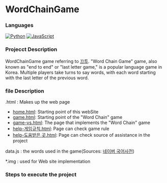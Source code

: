 # WordChainGame

### Languages
[![Python](https://img.shields.io/badge/python-black?style=for-the-badge&logo=python)](https://github.com/parkgeounyoung/WordChainGame/tree/main)
[![JavaScript](https://img.shields.io/badge/javascript-black?style=for-the-badge&logo=javascript)](https://github.com/parkgeounyoung/WordChainGame/tree/main)

### Projecct Description
WordChainGame game referring to [끄투](http://kkutu.kr/).
"Word Chain Game" game, also known as "end to end" or "last letter game," is a popular language game in Korea. Multiple players take turns to say words, with each word starting with the last letter of the previous word.

### file Description
.html : Makes up the web page
- [home.html](https://github.com/parkgeounyoung/WordChainGame/blob/main/home.html): Starting point of this webSite
- [game.html](https://github.com/parkgeounyoung/WordChainGame/blob/main/game-vs.html): Starting point of the "Word Chain" game
- [game-vs.html](https://github.com/parkgeounyoung/WordChainGame/blob/main/game-vs.html): The page that implements the "Word Chain" game
- [help-게임규칙.html](https://github.com/parkgeounyoung/WordChainGame/blob/main/help-%EA%B2%8C%EC%9E%84%EA%B7%9C%EC%B9%99.html): Page can check game rule
- [help-도움받은 곳.html](https://github.com/parkgeounyoung/WordChainGame/blob/main/help-%EB%8F%84%EC%9B%80%EB%B0%9B%EC%9D%80%20%EA%B3%B3.html): Page can check source of assistance in the project

data.js :  the words used in the game(Sources: [네이버 국어사전](https://ko.dict.naver.com/#/main))

*.img : used for Web site implementation

### Steps to execute the project
